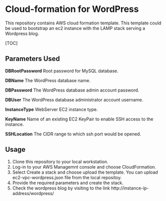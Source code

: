 # Cloud-formation for  WordPress

This repository contains AWS cloud formation template. This template could be used to bootstrap an ec2 instance with the LAMP stack serving a Wordpress blog.

[TOC]

##  Parameters Used

**DBRootPassword** Root password for MySQL database.

**DBName** The WordPress database name.

**DBPassword** The WordPress database admin account password.

**DBUser** The WordPress database administrator account username.

**InstanceType** WebServer EC2 instance type.

**KeyName** Name of an existing EC2 KeyPair to enable SSH access to the instance.

**SSHLocation** The CIDR range to which ssh port would be opened.

##  Usage

1. Clone this repository to your local workstation.
2. Log-in to your AWS Managemnt console and choose CloudFormation.
3. Select Create a stack and choose upload the template. You can upload ec2-vpc-wordpress.json file from the local repositoy.
4. Provide the required parameters and create the stack.
5. Check the wordpress blog by visiting to the link http://instance-ip-address/wordpress/
